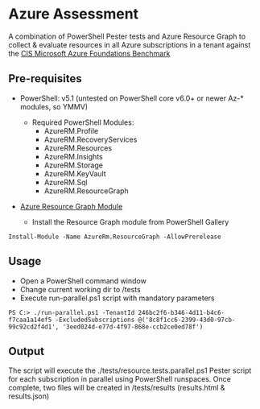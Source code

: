 # Azure Assessment

A combination of PowerShell Pester tests and Azure Resource Graph to collect & evaluate resources in all Azure subscriptions in a tenant against the [CIS Microsoft Azure Foundations Benchmark](https://azure.microsoft.com/en-au/resources/cis-microsoft-azure-foundations-security-benchmark/en-us/)

## Pre-requisites

- PowerShell: v5.1 (untested on PowerShell core v6.0+ or newer Az-* modules, so YMMV)

    - Required PowerShell Modules: 
        - AzureRM.Profile
        - AzureRM.RecoveryServices
        - AzureRM.Resources
        - AzureRM.Insights
        - AzureRM.Storage
        - AzureRM.KeyVault
        - AzureRM.Sql
        - AzureRM.ResourceGraph

- [Azure Resource Graph Module](https://docs.microsoft.com/en-us/azure/governance/resource-graph/first-query-powershell#add-the-resource-graph-module)

    - Install the Resource Graph module from PowerShell Gallery

```Install-Module -Name AzureRm.ResourceGraph -AllowPrerelease```

## Usage

- Open a PowerShell command window
- Change current working dir to <repository root>/tests
- Execute run-parallel.ps1 script with mandatory parameters

`PS C:> ./run-parallel.ps1 -TenantId 246bc2f6-b346-4d11-b4c6-f7caa1a14ef5 -ExcludedSubscriptions @('8c8f1cc6-2399-43d0-97cb-99c92cd2f4d1', '3eed024d-e77d-4f97-868e-ccb2ce0ed78f') `

## Output
The script will execute the ./tests/resource.tests.parallel.ps1 Pester script for each subscription in parallel using PowerShell runspaces. Once complete, two files will be created in /tests/results (results.html & results.json)
